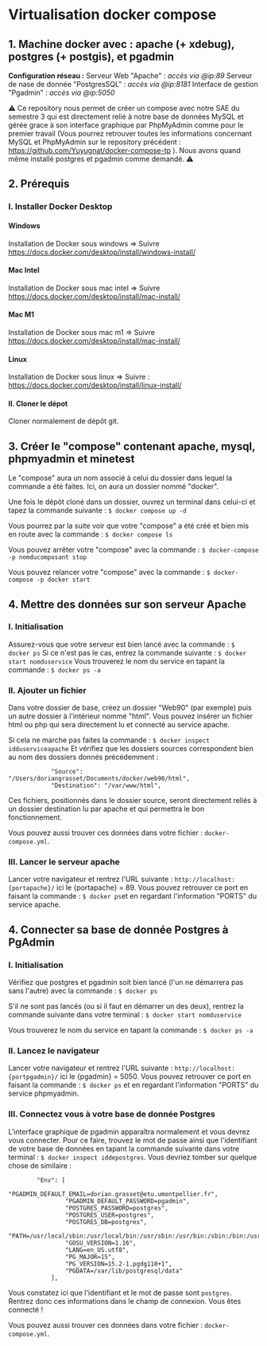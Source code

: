 # Virtualisation docker compose

## 1. Machine docker avec : apache (+ xdebug), postgres (+ postgis), et pgadmin

**Configuration réseau :**
Serveur Web "Apache" : _accès via @ip:89_
Serveur de nase de donnée "PostgresSQL" : _accès via @ip:8181_
Interface de gestion "Pgadmin" : _accès via @ip:5050_

⚠️ Ce repository nous permet de créer un compose avec notre SAE du semestre 3 qui est directement relié à notre base de données MySQL et gérée grace à son interface graphique par PhpMyAdmin comme pour le premier travail (Vous pourrez retrouver toutes les informations concernant MySQL et PhpMyAdmin sur le repository précédent : https://github.com/Yuyugnat/docker-compose-tp ). Nous avons quand même installé postgres et pgadmin comme demandé. ⚠️

## 2. Prérequis 

### I. Installer Docker Desktop

#### Windows
Installation de Docker sous windows =>
Suivre https://docs.docker.com/desktop/install/windows-install/

#### Mac Intel
Installation de Docker sous mac intel =>
Suivre https://docs.docker.com/desktop/install/mac-install/ 

#### Mac M1
Installation de Docker sous mac m1 =>
Suivre https://docs.docker.com/desktop/install/mac-install/

#### Linux
Installation de Docker sous linux =>
Suivre : https://docs.docker.com/desktop/install/linux-install/ 

#### II. Cloner le dépot
Cloner normalement de dépôt git.

## 3. Créer le "compose" contenant apache, mysql, phpmyadmin et minetest

Le "compose" aura un nom associé à celui du dossier dans lequel la commande a été faites. Ici, on aura un dossier nommé "docker".

Une fois le dépôt cloné dans un dossier, ouvrez un terminal dans celui-ci et tapez la commande suivante : ```$ docker compose up -d```

Vous pourrez par la suite voir que votre "compose" a été créé et bien mis en route avec la commande : ```$ docker compose ls```

Vous pouvez arrêter votre "compose" avec la commande :
```$ docker-compose -p nomducomposant stop```

Vous pouvez relancer votre "compose" avec la commande :
```$ docker-compose -p docker start```

## 4. Mettre des données sur son serveur Apache

### I. Initialisation

Assurez-vous que votre serveur est bien lancé avec la commande : ```$ docker ps```
Si ce n'est pas le cas, entrez la commande suivante : ```$ docker start nomduservice```
Vous trouverez le nom du service en tapant la commande : ```$ docker ps -a```

### II. Ajouter un fichier

Dans votre dossier de base, créez un dossier "Web90" (par exemple) puis un autre dossier à l'intérieur nommé "html". Vous pouvez insérer un fichier html ou php qui sera directement lu et connecté au service apache.

Si cela ne marche pas faites la commande : ```$ docker inspect idduserviceapache```
Et vérifiez que les dossiers sources correspondent bien au nom des dossiers donnés précédemment :
```
            "Source": "/Users/doriangrasset/Documents/docker/web90/html",
            "Destination": "/var/www/html",
```
Ces fichiers, positionnés dans le dossier source, seront directement reliés à un dossier destination lu par apache et qui permettra le bon fonctionnement. 

Vous pouvez aussi trouver ces données dans votre fichier : ```docker-compose.yml```.

### III. Lancer le serveur apache

Lancer votre navigateur et rentrez l'URL suivante : ```http://localhost:{portapache}/``` ici le {portapache} = 89.
Vous pouvez retrouver ce port en faisant la commande : ```$ docker ps```et en regardant l'information "PORTS" du service apache.

## 4. Connecter sa base de donnée Postgres à PgAdmin

### I. Initialisation

Vérifiez que postgres et pgadmin soit bien lancé (l'un ne démarrera pas sans l'autre) avec la commande : ```$ docker ps```

S'il ne sont pas lancés (ou si il faut en démarrer un des deux), rentrez la commande suivante dans votre terminal : ```$ docker start nomduservice```

Vous trouverez le nom du service en tapant la commande : ```$ docker ps -a```

### II. Lancez le navigateur

Lancer votre navigateur et rentrez l'URL suivante : ```http://localhost:{portpgadmin}/``` ici le {pgadmin} = 5050.
Vous pouvez retrouver ce port en faisant la commande : ```$ docker ps``` et en regardant l'information "PORTS" du service phpmyadmin.

### III. Connectez vous à votre base de donnée Postgres

L'interface graphique de pgadmin apparaîtra normalement et vous devrez vous connecter.
Pour ce faire, trouvez le mot de passe ainsi que l'identifiant de votre base de données en tapant la commande suivante dans votre terminal : ```$ docker inspect iddepostgres```. Vous devriez tomber sur quelque chose de similaire :
```
        "Env": [
                "PGADMIN_DEFAULT_EMAIL=dorian.grasset@etu.umontpellier.fr",
                "PGADMIN_DEFAULT_PASSWORD=pgadmin",
                "POSTGRES_PASSWORD=postgres",
                "POSTGRES_USER=postgres",
                "POSTGRES_DB=postgres",
                "PATH=/usr/local/sbin:/usr/local/bin:/usr/sbin:/usr/bin:/sbin:/bin:/usr/lib/postgresql/15/bin",
                "GOSU_VERSION=1.16",
                "LANG=en_US.utf8",
                "PG_MAJOR=15",
                "PG_VERSION=15.2-1.pgdg110+1",
                "PGDATA=/var/lib/postgresql/data"
            ],
```

Vous constatez ici que l'identifiant et le mot de passe sont ```postgres```.
Rentrez donc ces informations dans le champ de connexion.
Vous êtes connecté !

Vous pouvez aussi trouver ces données dans votre fichier : ```docker-compose.yml```.